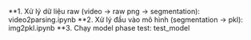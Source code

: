 **1. Xử lý dữ liệu raw (video -> raw png -> segmentation): video2parsing.ipynb
**2. Xử lý đầu vào mô hình (segmentation -> pkl): img2pkl.ipynb
**3. Chạy model phase test: test_model
